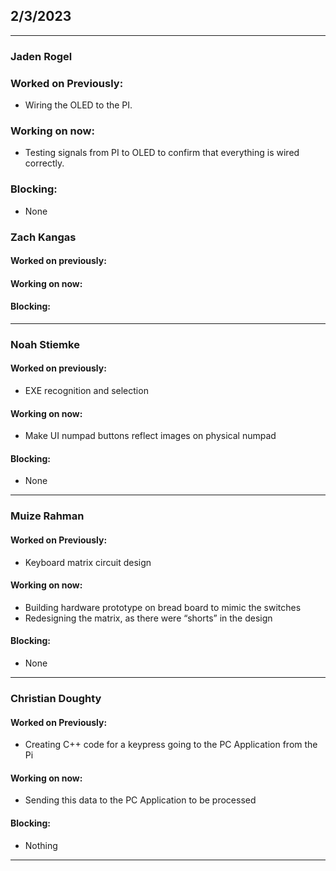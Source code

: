 ## 2/3/2023
___

### Jaden Rogel

### Worked on Previously:
- Wiring the OLED to the PI.
### Working on now:
- Testing signals from PI to OLED to confirm that everything is wired correctly.
### Blocking:
- None

### Zach Kangas

#### Worked on previously: 
#### Working on now:
#### Blocking:
___

### Noah Stiemke

#### Worked on previously: 
- EXE recognition and selection
#### Working on now:
- Make UI numpad buttons reflect images on physical numpad
#### Blocking:
- None
___
### Muize Rahman 

#### Worked on Previously:
- Keyboard matrix circuit design
#### Working on now:
- Building hardware prototype on bread board to mimic the switches
- Redesigning the matrix, as there were “shorts” in the design
#### Blocking: 
- None
___
### Christian Doughty

#### Worked on Previously:
- Creating C++ code for a keypress going to the PC Application from the Pi
#### Working on now: 
- Sending this data to the PC Application to be processed
#### Blocking: 
- Nothing
___